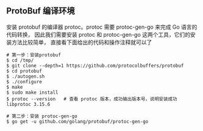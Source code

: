## ProtoBuf 编译环境
安装 protobuf 的编译器 protoc。protoc 需要 protoc-gen-go 来完成 Go 语言的代码转换，
因此我们需要安装 protoc 和 protoc-gen-go 这两个工具，它们的安装方法比较简单，
直接看下面给出的代码和操作注释就可以了
```shell
# 第一步：安装protobuf
$ cd /tmp/
$ git clone --depth=1 https://github.com/protocolbuffers/protobuf
$ cd protobuf
$ ./autogen.sh
$ ./configure
$ make
$ sudo make install
$ protoc --version   # 查看 protoc 版本，成功输出版本号，说明安装成功
libprotoc 3.15.6

# 第二步：安装 protoc-gen-go
$ go get -u github.com/golang/protobuf/protoc-gen-go
```